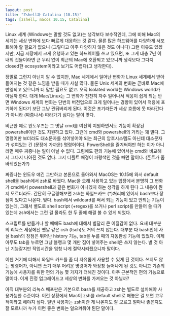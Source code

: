 ```yaml
---
layout: post
title: "Zshell과 Catalina (10.15)"
tags: [zshell, macos 10.15, Catalina]
---
```


Linux 세계 (Windows는 말할 것도 없고)는 생각보다 보수적인데, 그에 비해 Mac의 세계는 세상 변화에 보다 빠르게 대응하는 것 같다. 물론 많은 하드웨어를 다양하게 서포트해야 할 필요가 없으니 (그렇다고 아주 다양하지 않은 것도 아니다) 그런 이유도 있겠지만, 지금 시장에서 크게 유행하고 있는 하드웨어를 쓰고 있으면, 또 그게 대충 7년 이내의 것들이라면 큰 무리 없이 최근의 Mac에 호환되고 있으니까 생각보다 그다지 closed한 ecosystem이라고 보기도 어렵다(고 생각한다).

정말로 그런지 아닌지 알 수 없지만, Mac 세계에서 일어난 변화가 Linux 세계에서 받아들여지는 것 같은 느낌을 받을 때가 사실 많다. 물론 Unix 세계의 변화는 곧바로 Mac에 반영되고 있으니까 더 말할 필요도 없고. 오직 Isolated world는 Windows world가 아닐까 한다. 대개 Mac/Linux는 그 변화가 천천히 자주 일어나서 적응이 쉽게 되는 반면 Windows 세계의 변화는 단번의 버전업으로 크게 일어나는 경향이 있어서 적응에 포기하게 된다기 보단 그냥 관둬버리게 된다. 이것은 포기라든가 세상 흐름에 못 따라간다가 아니라 (짜증나서) 따라가기 싫다는 말이 맞다.

비근한 예로 윈도우즈는 그 옛날 cmd를 여전히 지원하면서도 기능이 확장된 powershell이란 것도 지원하고 있다. 그런데 cmd와 powershell의 거리는 꽤 멀다. 그 명령어만 보더라도 대소문자를 섞어넣어야 되는 최근의 암호시스템도 아닌데 대소문자가 섞여있는 긴 (문장에 가까운) 명령어이다. PowerShell을 즐겨써야만 하는 이가 아니라면 매우 짜증나는 일이 아닐 수 없다. 그럼에도 편의 기능에 있어서는 cmd와 비교해서 그다지 나아진 것도 없다. 그저 디폴트 배경이 파랑색인 것을 빼면 말이다. (폰트가 좀 바뀌었든가?)

짜증나는 윈도우 얘긴 그만하고 본론으로 돌아와서 MacOS는 10.15에 와서 default shell을 bash에서 zsh로 바꿨다. Mac을 오래 사용하고 있는 입장에서 분명히 그 변화가 cmd에서 powershell과 같은 변화가 아니겠지 하는 생각을 하게 된다 그 내용이 뭔지 모르더라도. 간단히 구글링해보면 zsh는 와일드카드 (*)처리에 있어서 bash보다 장점이 있다고 나온다. 맞다. bash에서 wildcard를 써서 되는 기능이 있고 안되는 기능이 있는데, 그래서 별도로 shell script (+regex)를 쓰거나 perl script를 만들어 쓸 때가 있는데 zsh에서는 그런 걸 몰라도 한 두 줄에 해결 볼 수 있게 되었다. 

스크립트를 만들거나 할 때에도 bash에 대해서 별달리 큰 이질감이 없다. 요새 대부분의 리눅스 세상에선 옛날 같은 csh (tsch)도 거의 쓰지 않는다. 대부분 다 bash인데 사실 bash의 장점은 뛰어난 history 기능, tab을 누를 때의 자동완성 기능에 있었다. 이제 아무도 tab을 누르면 그냥 블랭크 몇 개만 집어 넣어주는 shell은 쓰지 않는다. 별 것 아닌 기능같지만 작업시간을 엄청 나게 절약시켜줬으니까 말이다. 

이젠 거기에 더해서 와일드 카드를 좀 더 자유롭게 사용할 수 있게 된 것이다. 쓰지도 않는 명령어가, 아니면 쓰기 매우 어려운 명령어가 와장창 늘어나게 된 것도 아니고 기존의 기능에 사용자를 위한 편의 기능 몇 가지가 더해진 것이다. 아주 근본적인 편의 기능으로 말이다. 이게 진정 업그레이드고 세상의 변화를 가져오는 것 아닐까?

아직 대부분의 리눅스 배포판은 기본으로 bash를 제공하고 zsh는 별도로 설치해야 사용가능한 수준이다. 이런 상황에서 Mac이 zsh를 default shell로 해놓은 걸 보면 고무적이라고 해야지 싶다. 일반 사용자는 zsh이란 게 나온지도 잘 모르고 얼마나 좋은지도 잘 모르니까 누가 이런 좋은 변화는 일으켜줘야 된단 말이다.